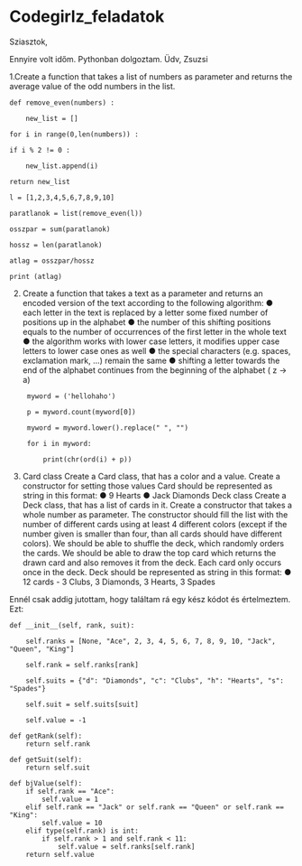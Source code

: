 # Codegirlz_feladatok

Sziasztok,

Ennyire volt időm. Pythonban dolgoztam.
Üdv,
Zsuzsi

1.Create a function that takes a list of numbers as parameter and returns the average value of the odd
numbers in the list.

	def remove_even(numbers) :

    	new_list = []
		
	for i in range(0,len(numbers)) :

  	if i % 2 != 0 :
	
    	new_list.append(i)
		
	return new_list
		
	l = [1,2,3,4,5,6,7,8,9,10]

	paratlanok = list(remove_even(l))

	osszpar = sum(paratlanok)

	hossz = len(paratlanok)

	atlag = osszpar/hossz

	print (atlag)


2. Create a function that takes a text as a parameter and returns an encoded version of the text according
to the following algorithm:
● each letter in the text is replaced by a letter some fixed number of positions up in the alphabet
● the number of this shifting positions equals to the number of occurrences of the first letter in
the whole text
● the algorithm works with lower case letters, it modifies upper case letters to lower case ones as
well
● the special characters (e.g. spaces, exclamation mark, ...) remain the same
● shifting a letter towards the end of the alphabet continues from the beginning of the alphabet (
z → a)

		myword = ('hellohaho')

		p = myword.count(myword[0])

		myword = myword.lower().replace(" ", "")

		for i in myword:

    		print(chr(ord(i) + p))
		
    
3. Card class
Create a Card class, that has a color and a value.
Create a constructor for setting those values
Card should be represented as string in this format:
● 9 Hearts
● Jack Diamonds
Deck class
Create a Deck class, that has a list of cards in it.
Create a constructor that takes a whole number as parameter.
The constructor should fill the list with the number of different cards using at least 4 different colors
(except if the number given is smaller than four, than all cards should have different colors).
We should be able to shuffle the deck, which randomly orders the cards.
We should be able to draw the top card which returns the drawn card and also removes it from the
deck.
Each card only occurs once in the deck.
Deck should be represented as string in this format:
● 12 cards - 3 Clubs, 3 Diamonds, 3 Hearts, 3 Spades

Ennél csak addig jutottam, hogy találtam rá egy kész kódot és értelmeztem. Ezt:

	def __init__(self, rank, suit):

        self.ranks = [None, "Ace", 2, 3, 4, 5, 6, 7, 8, 9, 10, "Jack", "Queen", "King"]
				
        self.rank = self.ranks[rank]
				
        self.suits = {"d": "Diamonds", "c": "Clubs", "h": "Hearts", "s": "Spades"}
				
        self.suit = self.suits[suit]
				
        self.value = -1

    def getRank(self):
        return self.rank

    def getSuit(self):
        return self.suit

    def bjValue(self):
        if self.rank == "Ace":
            self.value = 1
        elif self.rank == "Jack" or self.rank == "Queen" or self.rank == "King":
            self.value = 10
        elif type(self.rank) is int:
            if self.rank > 1 and self.rank < 11:
                self.value = self.ranks[self.rank]
        return self.value
